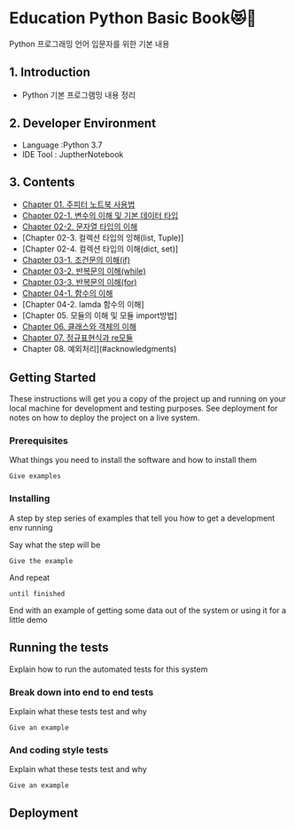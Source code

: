 # Education Python Basic Book:heart_eyes_cat:🧙

Python 프로그래밍 언어 입문자를 위한 기본 내용

## 1. Introduction
  - Python 기본 프로그램밍 내용 정리

## 2. Developer Environment
  - Language :Python 3.7
  - IDE Tool : JuptherNotebook



## 3. Contents
  - [Chapter 01. 주피터 노트북 사용법](#getting-started)
  - [Chapter 02-1. 변수의 이해 및 기본 데이터 타입](#running-the-tests)
  - [Chapter 02-2. 문자열 타입의 이해](#deployment)
  - [Chapter 02-3. 컬렉션 타입의 잉해(list, Tuple)]
  - [Chapter 02-4. 컬렉션 타입의 이해(dict, set)]
  - [Chapter 03-1. 조건문의 이해(if)](#built-with)
  - [Chapter 03-2. 반복문의 이해(while)](#contributing)
  - [Chapter 03-3. 반복문의 이해(for)](#versioning)
  - [Chapter 04-1. 함수의 이해](#authors)
  - [Chapter 04-2. lamda 함수의 이해]
  - [Chapter 05. 모듈의 이해 및 모듈 import방법]
  - [Chapter 06. 클래스와 객체의 이해](#license)
  - [Chapter 07. 정규표현식과 re모듈](#acknowledgments)
  - Chapter 08. 예외처리](#acknowledgments)
  
  
## Getting Started

These instructions will get you a copy of the project up and running on
your local machine for development and testing purposes. See deployment
for notes on how to deploy the project on a live system.

### Prerequisites

What things you need to install the software and how to install them

    Give examples

### Installing

A step by step series of examples that tell you how to get a development
env running

Say what the step will be

    Give the example

And repeat

    until finished

End with an example of getting some data out of the system or using it
for a little demo

## Running the tests

Explain how to run the automated tests for this system

### Break down into end to end tests

Explain what these tests test and why

    Give an example

### And coding style tests

Explain what these tests test and why

    Give an example

## Deployment
